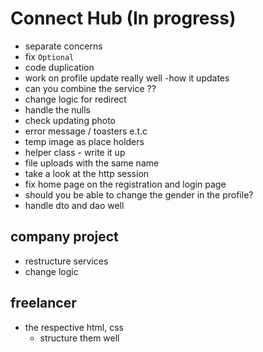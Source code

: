 # Connect Hub (In progress)
 - separate concerns
 - fix `Optional`
 - code duplication
 - work on profile update really well -how it updates
 - can you combine the service ??
 - change logic for redirect
 - handle the nulls
 - check updating photo
 - error message / toasters e.t.c
 - temp image as place holders
 - helper class - write it up
 - file uploads with the same name
 - take a look at the http session
 - fix home page on the registration and login page
 - should you be able to change the gender in the profile?
 - handle dto and dao well

## company project
   - restructure services
   - change logic

## freelancer
   -  the respective html, css
      - structure them well